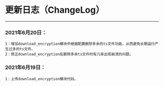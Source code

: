 # 更新日志（ChangeLog）

------

### 2021年6月20日：
	1：增加download_encryption模块中根据配置删除多余的ts文件功能，从而避免长期运行产生过多的ts文件。
	2：修正download_encryption在删除多余ts文件时有几率出现崩溃的问题。


### 2021年6月19日：
	1：上传download_encryption模块代码。

